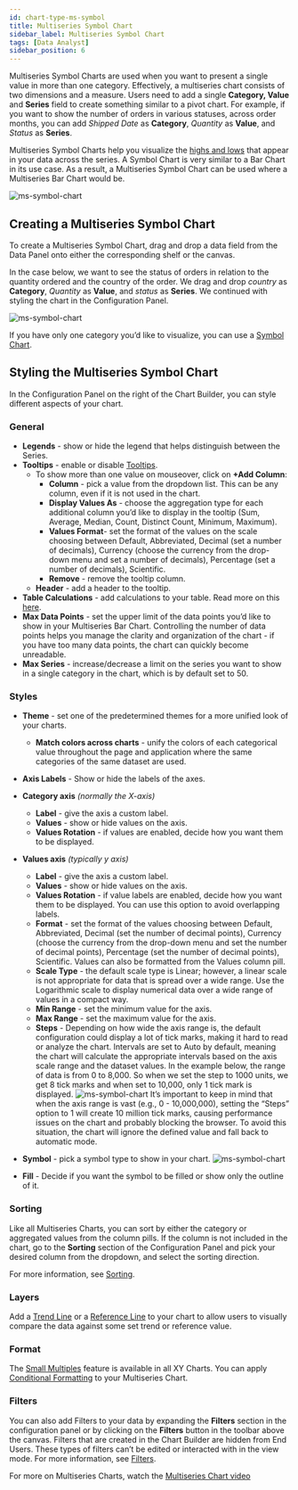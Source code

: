 ```yaml
---
id: chart-type-ms-symbol
title: Multiseries Symbol Chart
sidebar_label: Multiseries Symbol Chart
tags: [Data Analyst]
sidebar_position: 6
---
```


<div style={{textAlign: "justify"}}>

Multiseries Symbol Charts are used when you want to present a single value in more than one category. Effectively, a multiseries chart consists of two dimensions and a measure. Users need to add a single **Category, Value** and **Series** field to create something similar to a pivot chart. For example, if you want to show the number of orders in various statuses, across order months, you can add *Shipped Date* as **Category**, *Quantity* as **Value**, and *Status* as **Series**. 

Multiseries Symbol Charts help you visualize the <u>highs and lows</u> that appear in your data across the series. A Symbol Chart is very similar to a Bar Chart in its use case. As a result, a Multiseries Symbol Chart can be used where a Multiseries Bar Chart would be.

 ![ms-symbol-chart](https://s3.amazonaws.com/cdn.qrvey.com/documentation_assets/ui-docs/dataviews/chart-types-all/MS-Symbol/ms-symbol.png#thumbnail)


## Creating a Multiseries Symbol Chart

To create a Multiseries Symbol Chart, drag and drop a data field from the Data Panel onto either the corresponding shelf or the canvas. 

In the case below, we want to see the status of orders in relation to the quantity ordered and the country of the order. 
We drag and drop *country* as **Category**, *Quantity* as **Value**, and *status* as **Series**. We continued with styling the chart in the Configuration Panel.  

 ![ms-symbol-chart](https://s3.amazonaws.com/cdn.qrvey.com/documentation_assets/ui-docs/dataviews/chart-types-all/MS-Symbol/ms-symbol.png#thumbnail-60)


If you have only one category you’d like to visualize, you can use a [Symbol Chart](../chart-types/symbol.md).


## Styling the Multiseries Symbol Chart
In the Configuration Panel on the right of the Chart Builder, you can style different aspects of your chart.

### General
* **Legends** - show or hide the legend that helps distinguish between the Series.
* **Tooltips** - enable or disable [Tooltips](../tooltips.md).
  * To show more than one value on mouseover, click on **+Add Column**:
      * **Column** - pick a value from the dropdown list. This can be any column, even if it is not used in the chart.
      * **Display Values As** - choose the aggregation type for each additional column you’d like to display in the tooltip (Sum, Average, Median, Count, Distinct Count, Minimum, Maximum).
      * **Values Format**- set the format of the values on the scale choosing between Default, Abbreviated, Decimal (set a number of decimals), Currency (choose the currency from the drop-down menu and set a number of decimals), Percentage (set a number of decimals), Scientific.
      * **Remove** - remove the tooltip column.
  * **Header** - add a header to the tooltip.
* **Table Calculations** - add calculations to your table. Read more on this [here](../../dataviews/table-calculations.md).
* **Max Data Points** - set the upper limit of the data points you’d like to show in your Multiseries Bar Chart. Controlling the number of data points helps you manage the clarity and organization of the chart - if you have too many data points, the chart can quickly become unreadable.
* **Max Series** - increase/decrease a limit on the series you want to show in a single category in the chart, which is by default set to 50.

### Styles
* **Theme** - set one of the predetermined themes for a more unified look of your charts.
   * **Match colors across charts** - unify the colors of each categorical value throughout the page and application where the same categories of the same dataset are used.
* **Axis Labels** - Show or hide the labels of the axes.
* **Category axis** *(normally the X-axis)*
    * **Label** - give the axis a custom label.
    * **Values** - show or hide values on the axis.
    * **Values Rotation** - if values are enabled, decide how you want them to be displayed.
* **Values axis** *(typically y axis)*
    * **Label** - give the axis a custom label.
    * **Values** - show or hide values on the axis.
    * **Values Rotation** - if value labels are enabled, decide how you want them to be displayed. You can use this option to avoid overlapping labels.
    * **Format** - set the format of the values choosing between Default, Abbreviated, Decimal (set the number of decimal points), Currency (choose the currency from the drop-down menu and set the number of decimal points), Percentage (set the number of decimal points), Scientific. Values can also be formatted from the Values column pill.
    * **Scale Type** - the default scale type is Linear; however, a linear scale is not appropriate for data that is spread over a wide range. Use the Logarithmic scale to display numerical data over a wide range of values in a compact way.
    * **Min Range** - set the minimum value for the axis.
    * **Max Range** - set the maximum value for the axis.
    * **Steps** - Depending on how wide the axis range is, the default configuration could display a lot of tick marks, making it hard to read or analyze the chart. Intervals are set to Auto by default, meaning the chart will calculate the appropriate intervals based on the axis scale range and the dataset values. In the example below, the range of data is from 0 to 8,000. So when we set the step to 1000 units, we get 8 tick marks and when set to 10,000, only 1 tick mark is displayed.
    ![ms-symbol-chart](https://s3.amazonaws.com/cdn.qrvey.com/documentation_assets/ui-docs/dataviews/chart-types-all/MS-Symbol/steps.gif#thumbnail) 
    It’s important to keep in mind that when the axis range is vast (e.g., 0 - 10,000,000), setting the “Steps” option to 1 will create 10 million tick marks, causing performance issues on the chart and probably blocking the browser. To avoid this situation, the chart will ignore the defined value and fall back to automatic mode.<br/>

* **Symbol** - pick a symbol type to show in your chart. 
    ![ms-symbol-chart](https://s3.amazonaws.com/cdn.qrvey.com/documentation_assets/ui-docs/dataviews/chart-types-all/MS-Symbol/symbol.png#thumbnail-40) 

* **Fill** - Decide if you want the symbol to be filled or show only the outline of it. 


 
### Sorting
Like all Multiseries Charts, you can sort by either the category or aggregated values from the column pills. If the column is not included in the chart, go to the **Sorting** section of the Configuration Panel and pick your desired column from the dropdown, and select the sorting direction.
 
For more information, see [Sorting](../sorting.md). 
 
### Layers
Add a [Trend Line](../configure-charts/chart-layers.md#trend-line) or a [Reference Line](../configure-charts/chart-layers.md#reference-line) to your chart to allow users to visually compare the data against some set trend or reference value.
 

### Format
The [Small Multiples](../configure-charts/chart-format.md#small-multiples) feature is available in all XY Charts.
You can apply [Conditional Formatting](../configure-charts/chart-format.md#small-multiples#conditional-formatting) to your Multiseries Chart.
 
### Filters
You can also add Filters to your data by expanding the **Filters** section in the configuration panel or by clicking on the **Filters** button in the toolbar above the canvas.
Filters that are created in the Chart Builder are hidden from End Users. These types of filters can’t be edited or interacted with in the view mode. For more information, see [Filters](../configure-charts/chart-filters.md).
 
For more on Multiseries Charts, watch the <a href="/docs-v2/video-training/legacy/multi-series.md" target="_blank">Multiseries Chart video</a>
</div>